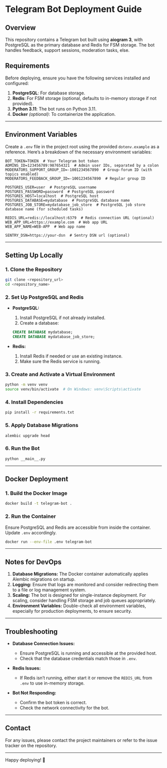 # Telegram Bot Deployment Guide

## Overview

This repository contains a Telegram bot built using **aiogram 3**, with PostgreSQL as the primary database and Redis for FSM storage. The bot handles feedback, support sessions, moderation tasks, else.

## Requirements

Before deploying, ensure you have the following services installed and configured:

1. **PostgreSQL**: For database storage.
2. **Redis**: For FSM storage (optional, defaults to in-memory storage if not provided).
3. **Python 3.11**: The bot runs on Python 3.11.
4. **Docker** *(optional)*: To containerize the application.

---

## Environment Variables

Create a `.env` file in the project root using the provided `dotenv.example` as a reference. Here’s a breakdown of the necessary environment variables:

```env
BOT_TOKEN=TOKEN  # Your Telegram bot token
ADMINS_ID=123456789:987654321  # Admin user IDs, separated by a colon
MODERATORS_SUPPORT_GROUP_ID=-1001234567890  # Group-forum ID (with topics enabled)
MODERATORS_FEEDBACK_GROUP_ID=-1001234567890  # Regular group ID

POSTGRES_USER=user  # PostgreSQL username
POSTGRES_PASSWORD=password  # PostgreSQL password
POSTGRES_HOST=localhost  # PostgreSQL host
POSTGRES_DATABASE=mydatabase  # PostgreSQL database name
POSTGRES_JOB_STORE=mydatabase_job_store  # PostgreSQL job store database name (for scheduled tasks)

REDIS_URL=redis://localhost:6379  # Redis connection URL (optional)
WEB_APP_URL=https://example.com  # Web app URL 
WEB_APP_NAME=WEB-APP  # Web app name

SENTRY_DSN=https://your-dsn  # Sentry DSN url (optional)
```

---

## Setting Up Locally

### 1. Clone the Repository

```bash
git clone <repository_url>
cd <repository_name>
```

### 2. Set Up PostgreSQL and Redis

- **PostgreSQL:**

  1. Install PostgreSQL if not already installed.
  2. Create a database:

  ```sql
  CREATE DATABASE mydatabase;
  CREATE DATABASE mydatabase_job_store;
  ```

- **Redis:**

  1. Install Redis if needed or use an existing instance.
  2. Make sure the Redis service is running.

### 3. Create and Activate a Virtual Environment

```bash
python -m venv venv
source venv/bin/activate  # On Windows: venv\Scripts\activate
```

### 4. Install Dependencies

```bash
pip install -r requirements.txt
```

### 5. Apply Database Migrations

```bash
alembic upgrade head
```

### 6. Run the Bot

```bash
python __main__.py
```

---

## Docker Deployment

### 1. Build the Docker Image

```bash
docker build -t telegram-bot .
```

### 2. Run the Container

Ensure PostgreSQL and Redis are accessible from inside the container. Update `.env` accordingly.

```bash
docker run --env-file .env telegram-bot
```

---

## Notes for DevOps

1. **Database Migrations:** The Docker container automatically applies Alembic migrations on startup.
2. **Logging:** Ensure that logs are monitored and consider redirecting them to a file or log management system.
3. **Scaling:** The bot is designed for single-instance deployment. For scaling, consider handling FSM storage and job queues appropriately.
4. **Environment Variables:** Double-check all environment variables, especially for production deployments, to ensure security.

---

## Troubleshooting

- **Database Connection Issues:**

  - Ensure PostgreSQL is running and accessible at the provided host.
  - Check that the database credentials match those in `.env`.

- **Redis Issues:**

  - If Redis isn’t running, either start it or remove the `REDIS_URL` from `.env` to use in-memory storage.

- **Bot Not Responding:**

  - Confirm the bot token is correct.
  - Check the network connectivity for the bot.

---

## Contact

For any issues, please contact the project maintainers or refer to the issue tracker on the repository.

---

Happy deploying! 🚀
